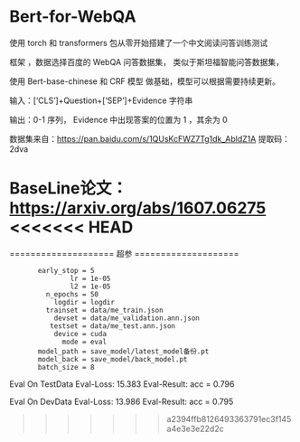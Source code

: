 # Bert-for-WebQA
使用 torch 和 transformers 包从零开始搭建了一个中文阅读问答训练测试

框架 ，数据选择百度的 WebQA 问答数据集， 类似于斯坦福智能问答数据集，

使用 Bert-base-chinese 和 CRF 模型 做基础，模型可以根据需要持续更新。

输入：[‘CLS’]+Question+[‘SEP’]+Evidence 字符串

输出：0-1 序列， Evidence 中出现答案的位置为 1 ，其余为 0

数据集来自：https://pan.baidu.com/s/1QUsKcFWZ7Tg1dk_AbldZ1A 提取码：2dva

BaseLine论文：https://arxiv.org/abs/1607.06275
<<<<<<< HEAD
=======

==================== 超参 ====================

           early_stop = 5
                   lr = 1e-05
                   l2 = 1e-05
             n_epochs = 50
               logdir = logdir
             trainset = data/me_train.json
               devset = data/me_validation.ann.json
              testset = data/me_test.ann.json
               device = cuda
                 mode = eval
           model_path = save_model/latest_model备份.pt
           model_back = save_model/back_model.pt
           batch_size = 8
           

Eval On TestData   Eval-Loss: 15.383  Eval-Result: acc = 0.796

Eval On DevData    Eval-Loss: 13.986  Eval-Result: acc = 0.795
>>>>>>> a2394ffb8126493363791ec3f145a4e3e3e22d2c
